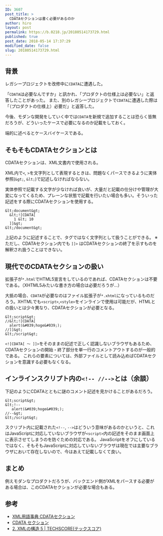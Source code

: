 ```yaml
---
ID: 3607
post_title: >
  CDATAセクションは書く必要があるのか
author: hiro
layout: post
permalink: https://b.0218.jp/20180514173729.html
published: true
post_date: 2018-05-14 17:37:29
modified_date: false
slug: 20180514173729.html
---
```

## 背景

レガシープロジェクトを改修中に`CDATA`に遭遇した。

「`CDATA`は必要なんですか」と訊かれ、「プロダクトの仕様上は必要ない」と返答したことがあった。
また、別のレガシープロジェクトで`CDATA`に遭遇した際は「（プロダクトの仕様上）必要だ」と返答した。

今後、モダンな開発をしていく中では`CDATA`を新規で追加することは恐らく皆無だろうが、どういったケースで必要になるのか記載をしておく。

端的に述べるとケースバイケースである。

<!--more-->

## そもそもCDATAセクションとは
CDATAセクションは、XML文書内で使用される。

XML内で`<`, `>`を文字列として表現するときは、問題なくパースできるように実体参照(`&gt;`, `&lt;`)で記述しなければならない。

実体参照で記載する文字が少なければ良いが、大量だと記載の仕分けや管理が大変になってくるため、プレーンな状態で記載を行いたい場合も多い。そういった記述をする際にCDATAセクションを使用する。

```language-html
&lt;document&gt;
  &lt;![CDATA[
    1 &lt; 10
  ]]&gt;
&lt;/document&gt;
```

上記のように記述することで、タグではなく文字列として扱うことができる。
※ ただし、CDATAセクション内でも `]]>` はCDATAセクションの終了を示すものを解釈され扱うことはできない。


## 現代でのCDATAセクションの扱い
拡張子が`*.html`でHTML5宣言をしているのであれば、CDATAセクションは不要である。（XHTML5みたいな書き方の場合は必要だろうが…）

大抵の場合、`CDATA`が必要なのはファイル拡張子が`*.xhtml`になっているものだろう。XHTMLでも`<script>`,`<style>`をインラインで使用は可能だが、HTMLとの扱いとは少々異なり、CDATAセクションが必要となる。

```language-html
&lt;script&gt;
//&lt;![CDATA[
  alert(&#039;hoge&#039;);
//]]&gt;
&lt;/script&gt;
```

`<![CDATA[ 〜 ]]>`をそのままの記述で正しく認識しないブラウザもあるため、CDATAセクションの開始・終了部分を単一行のコメントアウトするのが一般的である。
これらの要素については、外部ファイルとして読み込めばCDATAセクションを意識する必要もなくなる。

## インラインスクリプト内の`<!-- //-->`とは（余談）
下記のようにCDATAとともに謎のコメント記述を見かけることがあるだろう。

```language-html
&lt;script&gt;
&lt;!--
   alert(&#039;hoge&#039;);
//--&gt;
&lt;/script&gt;
```

スクリプト内に記載された`<!--`, `-->`はどういう意味があるのかというと、これはJavaScriptに対応していないブラウザが`<script>`内の記述をそのまま画面上に表示させてしまうのを防ぐための対応である。
JavaScriptをオフにしているではなく、そもそもJavaScriptに対応していないブラウザは現在では主要なブラウザにおいて存在しないので、今はあえて記載しなくて良い。

## まとめ
例えモダンなプロダクトだろうが、バックエンド側がXMLをパースする必要がある場合は、このCDATAセクションが必要な場合もある。


## 参考

- [XML用語事典 CDATAセクション](http://www.atmarkit.co.jp/aig/01xml/cdata.html)
- [CDATA セクション](http://wisdom.sakura.ne.jp/web/xml/xml/xml7.html)
- [2. XMLの構造 5 | TECHSCORE(テックスコア)](http://www.techscore.com/tech/XML/Basic/Basic2/2_3-2.html/)